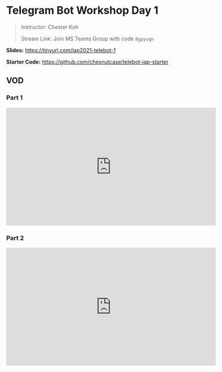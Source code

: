 # Telegram Bot Workshop Day 1

> Instructor: Chester Koh
> 
> Stream Link: Join MS Teams Group with code `8gpyugn`

**Slides:** <https://tinyurl.com/iap2021-telebot-1>

**Starter Code:** <https://github.com/chesnutcase/telebot-iap-starter>

## VOD

### Part 1

<iframe width="560" height="315" src="https://www.youtube.com/embed/ElKfAj232vU" frameborder="0" allow="accelerometer; autoplay; clipboard-write; encrypted-media; gyroscope; picture-in-picture" allowfullscreen></iframe>

### Part 2

<iframe width="560" height="315" src="https://www.youtube.com/embed/cZJVFTM2UsQ" frameborder="0" allow="accelerometer; autoplay; clipboard-write; encrypted-media; gyroscope; picture-in-picture" allowfullscreen></iframe>